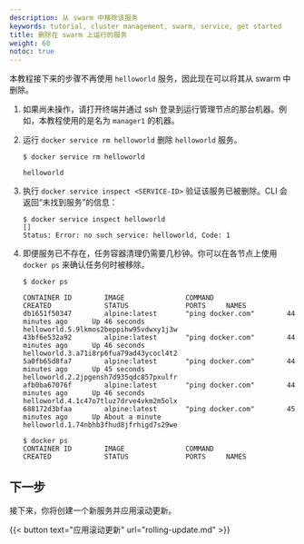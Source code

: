 ```yaml
---
description: 从 swarm 中移除该服务
keywords: tutorial, cluster management, swarm, service, get started
title: 删除在 swarm 上运行的服务
weight: 60
notoc: true
---
```


本教程接下来的步骤不再使用 `helloworld` 服务，因此现在可以将其从 swarm 中删除。

1.  如果尚未操作，请打开终端并通过 ssh 登录到运行管理节点的那台机器。例如，本教程使用的是名为 `manager1` 的机器。

2.  运行 `docker service rm helloworld` 删除 `helloworld` 服务。

    ```console
    $ docker service rm helloworld

    helloworld
    ```

3.  执行 `docker service inspect <SERVICE-ID>` 验证该服务已被删除。CLI 会返回“未找到服务”的信息：

    ```console
    $ docker service inspect helloworld
    []
    Status: Error: no such service: helloworld, Code: 1
    ```

4.  即便服务已不存在，任务容器清理仍需要几秒钟。你可以在各节点上使用 `docker ps` 来确认任务何时被移除。

    ```console
    $ docker ps

    CONTAINER ID        IMAGE               COMMAND                  CREATED             STATUS              PORTS     NAMES
    db1651f50347        alpine:latest       "ping docker.com"        44 minutes ago      Up 46 seconds                 helloworld.5.9lkmos2beppihw95vdwxy1j3w
    43bf6e532a92        alpine:latest       "ping docker.com"        44 minutes ago      Up 46 seconds                 helloworld.3.a71i8rp6fua79ad43ycocl4t2
    5a0fb65d8fa7        alpine:latest       "ping docker.com"        44 minutes ago      Up 45 seconds                 helloworld.2.2jpgensh7d935qdc857pxulfr
    afb0ba67076f        alpine:latest       "ping docker.com"        44 minutes ago      Up 46 seconds                 helloworld.4.1c47o7tluz7drve4vkm2m5olx
    688172d3bfaa        alpine:latest       "ping docker.com"        45 minutes ago      Up About a minute             helloworld.1.74nbhb3fhud8jfrhigd7s29we

    $ docker ps
    CONTAINER ID        IMAGE               COMMAND                  CREATED             STATUS              PORTS     NAMES

    ```

## 下一步

接下来，你将创建一个新服务并应用滚动更新。

{{< button text="应用滚动更新" url="rolling-update.md" >}}
